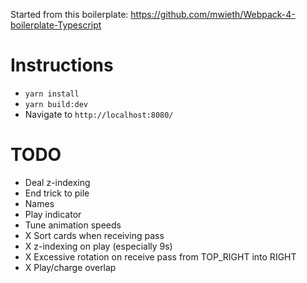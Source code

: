 Started from this boilerplate: https://github.com/mwieth/Webpack-4-boilerplate-Typescript

# Instructions

- `yarn install`
- `yarn build:dev`
- Navigate to `http://localhost:8080/`

# TODO

- Deal z-indexing
- End trick to pile
- Names
- Play indicator
- Tune animation speeds
- X Sort cards when receiving pass
- X z-indexing on play (especially 9s)
- X Excessive rotation on receive pass from TOP_RIGHT into RIGHT
- X Play/charge overlap
